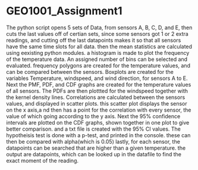 # GEO1001_Assignment1
The python script opens 5 sets of Data, from sensors A, B, C, D, and E, then cuts the last values off of certian sets, since some sensors got 1 or 2 extra readings, and cutting off the last datapoints makes it so that all sensors have the same time slots for all data. then the mean  statistics are calculated using eexisting python modules. a histogram is made to plot the frequency of the temperature data. An assigned number of bins can be selected and evaluated. frequency polygons are created for the temperature values, and can be compared between the sensors. Boxplots are created for the variables Temperature, windspeed, and wind direction, for sensors A to E. Next the PMF, PDF, and CDF graphs are created for the temperature values of all sensors. The PDFs are then plottted for the windspeed together with the kernel density lines. Correlations are calculated between the sensors values, and displayed in scatter plots. this scatter plot displays the sensor on the x axis,a nd then has a point for the correlation with every sensor, the value of which going according to the y axis. 
Next the 95% confidence intervals are plotted on the CDF graphs, shown together in one plot to give better comparison. and a txt file is created with the 95% CI values. 
The hypotheisis test is done with a p-test, and printed in the console. these can then be compared with alpha(which is 0.05)
lastly, for each sensor, the datapoints can be searched that are higher than a given temperature. the output are datapoints, which can be looked up in the datafile to find the exact moment of the reading.
